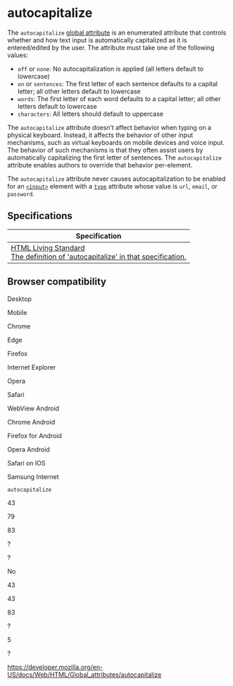 autocapitalize
==============

The `autocapitalize` [global attribute](../global_attributes) is an enumerated attribute that controls whether and how text input is automatically capitalized as it is entered/edited by the user. The attribute must take one of the following values:

-   `off` or `none`: No autocapitalization is applied (all letters default to lowercase)
-   `on` or `sentences`: The first letter of each sentence defaults to a capital letter; all other letters default to lowercase
-   `words`: The first letter of each word defaults to a capital letter; all other letters default to lowercase
-   `characters`: All letters should default to uppercase

The `autocapitalize` attribute doesn’t affect behavior when typing on a physical keyboard. Instead, it affects the behavior of other input mechanisms, such as virtual keyboards on mobile devices and voice input. The behavior of such mechanisms is that they often assist users by automatically capitalizing the first letter of sentences. The `autocapitalize` attribute enables authors to override that behavior per-element.

The `autocapitalize` attribute never causes autocapitalization to be enabled for an [`<input>`](../element/input) element with a [`type`](../element/input#attr-type) attribute whose value is `url`, `email`, or `password`.

Specifications
--------------

<table><thead><tr class="header"><th>Specification</th></tr></thead><tbody><tr class="odd"><td><a href="https://html.spec.whatwg.org/multipage/interaction.html#attr-autocapitalize">HTML Living Standard<br />
<span class="small">The definition of 'autocapitalize' in that specification.</span></a></td></tr></tbody></table>

Browser compatibility
---------------------

Desktop

Mobile

Chrome

Edge

Firefox

Internet Explorer

Opera

Safari

WebView Android

Chrome Android

Firefox for Android

Opera Android

Safari on IOS

Samsung Internet

`autocapitalize`

43

79

83

?

?

No

43

43

83

?

5

?

<a href="https://developer.mozilla.org/en-US/docs/Web/HTML/Global_attributes/autocapitalize" class="_attribution-link">https://developer.mozilla.org/en-US/docs/Web/HTML/Global_attributes/autocapitalize</a>
